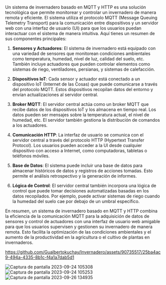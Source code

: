 Un sistema de invernadero basado en MQTT y HTTP es una solución tecnológica que permite monitorear y controlar un invernadero de manera remota y eficiente. El sistema utiliza el protocolo MQTT (Message Queuing Telemetry Transport) para la comunicación entre dispositivos y un servidor web con una interfaz de usuario (UI) para que los usuarios puedan interactuar con el sistema de manera intuitiva. Aquí tienes un resumen de sus componentes principales:

1. **Sensores y Actuadores**: El sistema de invernadero está equipado con una variedad de sensores que monitorean condiciones ambientales como temperatura, humedad, nivel de luz, calidad del suelo, etc. También incluye actuadores que pueden controlar elementos como sistemas de riego, ventiladores, persianas, y sistemas de calefacción.

2. **Dispositivos IoT**: Cada sensor y actuador está conectado a un dispositivo IoT (Internet de las Cosas) que puede comunicarse a través del protocolo MQTT. Estos dispositivos recopilan datos del entorno y envían actualizaciones al servidor central.

3. **Broker MQTT**: El servidor central actúa como un broker MQTT que recibe datos de los dispositivos IoT y los almacena en tiempo real. Los datos pueden ser mensajes sobre la temperatura actual, el nivel de humedad, etc. El servidor también gestiona la distribución de comandos a los actuadores.

5. **Comunicación HTTP**: La interfaz de usuario se comunica con el servidor central a través del protocolo HTTP (Hypertext Transfer Protocol). Los usuarios pueden acceder a la UI desde cualquier dispositivo con acceso a Internet, como computadoras, tabletas o teléfonos móviles.

6. **Base de Datos**: El sistema puede incluir una base de datos para almacenar históricos de datos y registros de acciones tomadas. Esto permite el análisis retrospectivo y la generación de informes.

7. **Lógica de Control**: El servidor central también incorpora una lógica de control que puede tomar decisiones automatizadas basadas en los datos recopilados. Por ejemplo, puede activar sistemas de riego cuando la humedad del suelo cae por debajo de un umbral específico.

En resumen, un sistema de invernadero basado en MQTT y HTTP combina la eficiencia de la comunicación MQTT para la adquisición de datos de sensores y control de actuadores con una interfaz de usuario web amigable para que los usuarios supervisen y gestionen su invernadero de manera remota. Esto facilita la optimización de las condiciones ambientales y el aumento de la productividad en la agricultura o el cultivo de plantas en invernaderos.


https://github.com/Gualbertokuchay/Invernadero/assets/90735517/25ba4ac9-494a-4335-8b1c-f4a1a7dab5d1

![Captura de pantalla 2023-09-24 105308](https://github.com/Gualbertokuchay/Invernadero/assets/90735517/0ac7140e-6aeb-4ed9-bcb4-c8845bd940f6)
            ![Captura de pantalla 2023-09-24 105253](https://github.com/Gualbertokuchay/Invernadero/assets/90735517/bbb8f43f-9277-46f6-82d1-01f389b22637)
            ![Captura de pantalla 2023-09-26 134935](https://github.com/Gualbertokuchay/Invernadero/assets/90735517/a1033f0c-fd22-4ce6-94ff-9d91f6e976c9)
